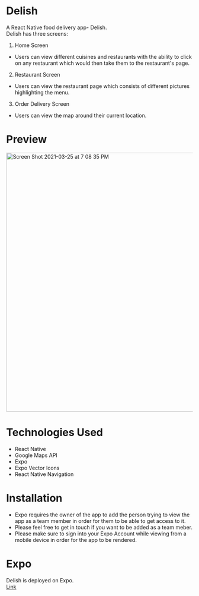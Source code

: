 # Delish

A React Native food delivery app- Delish. <br/>
Delish has three screens:
1. Home Screen
- Users can view different cuisines and restaurants with the ability to click on any restaurant which would then take them to the restaurant's page.
2. Restaurant Screen
- Users can view the restaurant page which consists of different pictures highlighting the menu. 
3. Order Delivery Screen
- Users can view the map around their current location.

# Preview

<img width="697" alt="Screen Shot 2021-03-25 at 7 08 35 PM" src="https://user-images.githubusercontent.com/73917422/112564877-6b5ec480-8db2-11eb-9b13-e0a9e90d7bf7.png">


# Technologies Used

- React Native
- Google Maps API
- Expo 
- Expo Vector Icons
- React Native Navigation

# Installation

- Expo requires the owner of the app to add the person trying to view the app as a team member in order for them to be able to get access to it.
- Please feel free to get in touch if you want to be added as a team meber.
- Please make sure to sign into your Expo Account while viewing from a mobile device in order for the app to be rendered.


# Expo 

Delish is deployed on Expo.  
[Link](https://expo.io/@candytuft/projects/delish)
